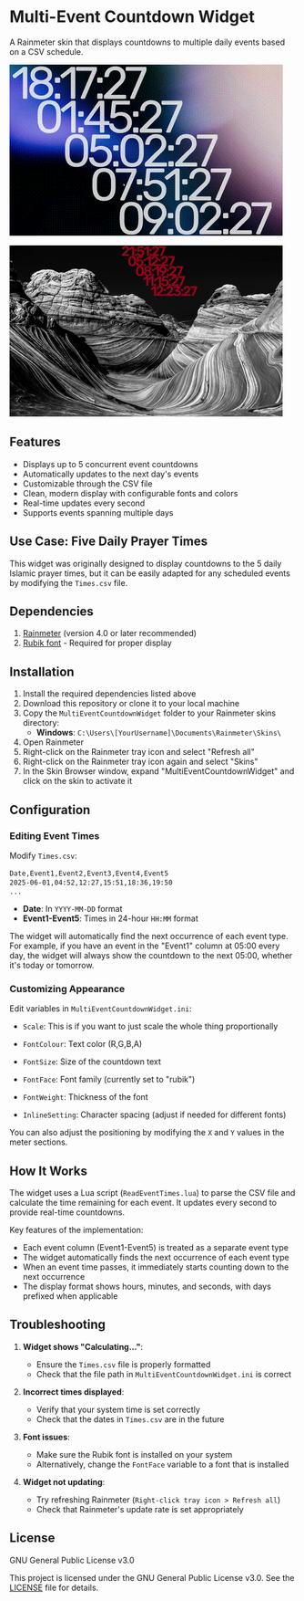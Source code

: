 # Multi-Event Countdown Widget

A Rainmeter skin that displays countdowns to multiple daily events based on a CSV schedule.

![Preview](preview.gif)

![Preview2](preview2.gif)

## Features

- Displays up to 5 concurrent event countdowns
- Automatically updates to the next day's events
- Customizable through the CSV file
- Clean, modern display with configurable fonts and colors
- Real-time updates every second
- Supports events spanning multiple days

## Use Case: Five Daily Prayer Times

This widget was originally designed to display countdowns to the 5 daily Islamic prayer times, but it can be easily adapted for any scheduled events by modifying the `Times.csv` file.

## Dependencies

1. [Rainmeter](https://www.rainmeter.net/) (version 4.0 or later recommended)
2. [Rubik font](https://fonts.google.com/specimen/Rubik) - Required for proper display

## Installation

1. Install the required dependencies listed above
2. Download this repository or clone it to your local machine
3. Copy the `MultiEventCountdownWidget` folder to your Rainmeter skins directory:
   - **Windows**: `C:\Users\[YourUsername]\Documents\Rainmeter\Skins\`
4. Open Rainmeter
5. Right-click on the Rainmeter tray icon and select "Refresh all"
6. Right-click on the Rainmeter tray icon again and select "Skins"
7. In the Skin Browser window, expand "MultiEventCountdownWidget" and click on the skin to activate it

## Configuration

### Editing Event Times

Modify `Times.csv`:

```
Date,Event1,Event2,Event3,Event4,Event5
2025-06-01,04:52,12:27,15:51,18:36,19:50
...
```

- **Date**: In `YYYY-MM-DD` format
- **Event1-Event5**: Times in 24-hour `HH:MM` format

The widget will automatically find the next occurrence of each event type. For example, if you have an event in the "Event1" column at 05:00 every day, the widget will always show the countdown to the next 05:00, whether it's today or tomorrow.

### Customizing Appearance

Edit variables in `MultiEventCountdownWidget.ini`:

- `Scale`: This is if you want to just scale the whole thing proportionally

- `FontColour`: Text color (R,G,B,A)
- `FontSize`: Size of the countdown text
- `FontFace`: Font family (currently set to "rubik")
- `FontWeight`: Thickness of the font
- `InlineSetting`: Character spacing (adjust if needed for different fonts)

You can also adjust the positioning by modifying the `X` and `Y` values in the meter sections.

## How It Works

The widget uses a Lua script (`ReadEventTimes.lua`) to parse the CSV file and calculate the time remaining for each event. It updates every second to provide real-time countdowns.

Key features of the implementation:
- Each event column (Event1-Event5) is treated as a separate event type
- The widget automatically finds the next occurrence of each event type
- When an event time passes, it immediately starts counting down to the next occurrence
- The display format shows hours, minutes, and seconds, with days prefixed when applicable

## Troubleshooting

1. **Widget shows "Calculating..."**: 
   - Ensure the `Times.csv` file is properly formatted
   - Check that the file path in `MultiEventCountdownWidget.ini` is correct

2. **Incorrect times displayed**:
   - Verify that your system time is set correctly
   - Check that the dates in `Times.csv` are in the future

3. **Font issues**:
   - Make sure the Rubik font is installed on your system
   - Alternatively, change the `FontFace` variable to a font that is installed

4. **Widget not updating**:
   - Try refreshing Rainmeter (`Right-click tray icon > Refresh all`)
   - Check that Rainmeter's update rate is set appropriately

## License

GNU General Public License v3.0

This project is licensed under the GNU General Public License v3.0. See the [LICENSE](LICENSE.txt) file for details.
